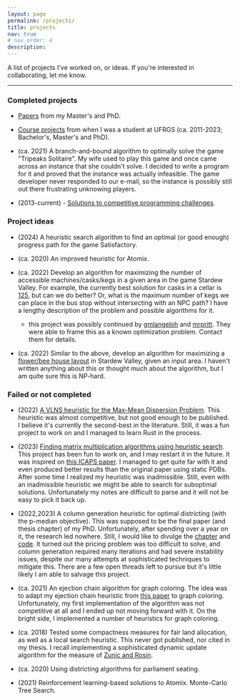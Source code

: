 ```yaml
---
layout: page
permalink: /projects/
title: projects
nav: true
# nav_order: 4
description:
---
```


A list of projects I've worked on, or ideas. If you're interested in collaborating, let me know.

***

### Completed projects

- [Papers](/publications/) from my Master's and PhD.

- [Course projects](/course-projects/) from when I was a student at UFRGS (ca. 2011-2023; Bachelor's, Master's and PhD).

- (ca. 2021) A branch-and-bound algorithm to optimally solve the game "Tripeaks Solitaire". My wife used to play this game and once came across an instance that she couldn't solve. I decided to write a program for it and proved that the instance was actually infeasible. The game developer never responded to our e-mail, so the instance is possibly still out there frustrating unknowing players.

- (2013-current) - [Solutions to competitive programming challenges](https://github.com/AlexGliesch/competitive-programming).

### Project ideas

- (2024) A heuristic search algorithm to find an optimal (or good enough) progress path for the game Satisfactory.

- (ca. 2020) An improved heuristic for Atomix. 

- (ca. 2022) Develop an algorithm for maximizing the number of accessible machines/casks/kegs in a given area in the game Stardew Valley. For example, the currently best solution for casks in a cellar is [125](https://stardewcommunitywiki.com/File:Optimal_cellar_layout.png), but can we do better? Or, what is the maximum number of kegs we can place in the bus stop without intersecting with an NPC path? I have a lengthy description of the problem and possible algorithms for it. 
  - this project was possibly continued by [gmlangeloh](https://github.com/gmlangeloh) and [mrpritt](https://github.com/mrpritt). They were able to frame this as a known optimization problem. Contact them for details.

- (ca. 2022) Similar to the above, develop an algorithm for maximizing a [flower/bee house layout](https://www.reddit.com/r/StardewValley/comments/c39f09/i_made_a_guide_for_an_optimal_bee_house_hive/) in Stardew Valley, given an input area. I haven't written anything about this or thought much about the algorithm, but I am quite sure this is NP-hard.

### Failed or not completed

- (2022) [A VLNS heuristic for the Max-Mean Dispersion Problem](https://github.com/AlexGliesch/maxmeandp). This heuristic was almost competitive, but not good enough to be published. I believe it's currently the second-best in the literature. Still, it was a fun project to work on and I managed to learn Rust in the process.

- (2023) [Finding matrix multiplication algorithms using heuristic search](https://github.com/AlexGliesch/mm). This project has been fun to work on, and I may restart it in the future. It was inspired on [this ICAPS paper](https://doi.org/10.1609/icaps.v33i1.27220). I managed to get quite far with it and even produced better results than the original paper using static PDBs. After some time I realized my heuristic was inadmissible. Still, even with an inadmissible heuristic we might be able to search for suboptimal solutions. Unfortunately my notes are difficult to parse and it will not be easy to pick it back up.

- (2022,2023) A column generation heuristic for optimal districting (with the p-median objective). This was supposed to be the final paper (and thesis chapter) of my PhD. Unfortunately, after spending over a year on it, the research led nowhere. Still, I would like to divulge the [chapter](TODO) and [code](TODO). It turned out the pricing problem was too difficult to solve, and column generation required many iterations and had severe instability issues, despite our many attempts at sophisticated techniques to mitigate this. There are a few open threads left to pursue but it's little likely I am able to salvage this project.

- (ca. 2021) An ejection chain algorithm for graph coloring. The idea was to adapt my ejection chain heuristic from [this paper](https://github.com/AlexGliesch/maxdp) to graph coloring. Unfortunately, my first implementation of the algorithm was not competitive at all and I ended up not moving forward with it. On the bright side, I implemented a number of heuristics for graph coloring.

- (ca. 2018) Tested some compactness measures for fair land allocation, as well as a local search heuristic. This never got published, nor cited in my thesis. I recall implementing a sophisticated dynamic update algorithm for the measure of [Zunic and Rosin](https://doi.org/10.1109/tpami.2004.19).

- (ca. 2020) Using districting algorithms for parliament seating.

- (2021) Reinforcement learning-based solutions to Atomix. Monte-Carlo Tree Search. 